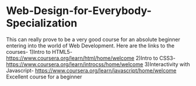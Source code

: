 # Web-Design-for-Everybody-Specialization
This can really prove to be a very good course for an absolute beginner entering into the world of Web Development.
Here are the links to the courses-
1)Intro to HTML5- https://www.coursera.org/learn/html/home/welcome
2)Intro to CSS3- https://www.coursera.org/learn/introcss/home/welcome
3)Interactivity with Javascript- https://www.coursera.org/learn/javascript/home/welcome
Excellent course for a beginner
